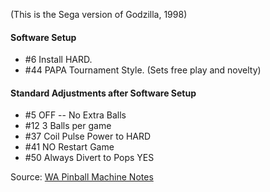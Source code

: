 (This is the Sega version of Godzilla, 1998)

#### Software Setup
-   #6 Install HARD.
-   #44 PAPA Tournament Style. (Sets free play and novelty)

#### Standard Adjustments after Software Setup
-   #5 OFF -- No Extra Balls
-   #12 3 Balls per game
-   #37 Coil Pulse Power to HARD
-   #41 NO Restart Game
-   #50 Always Divert to Pops YES

Source: [WA Pinball Machine Notes](http://wapinball.net/setups/)
